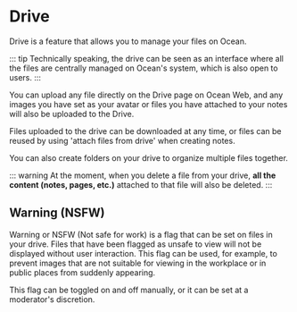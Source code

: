 # Drive

Drive is a feature that allows you to manage your files on Ocean.

::: tip
Technically speaking, the drive can be seen as an interface where all the files are centrally managed on Ocean's system, which is also open to users.
:::

You can upload any file directly on the Drive page on Ocean Web, and any images you have set as your avatar or files you have attached to your notes will also be uploaded to the Drive.

Files uploaded to the drive can be downloaded at any time, or files can be reused by using 'attach files from drive' when creating notes.

You can also create folders on your drive to organize multiple files together.

::: warning
At the moment, when you delete a file from your drive, **all the content (notes, pages, etc.)** attached to that file will also be deleted.
:::

## Warning (NSFW)

Warning or NSFW (Not safe for work) is a flag that can be set on files in your drive.
Files that have been flagged as unsafe to view will not be displayed without user interaction.
This flag can be used, for example, to prevent images that are not suitable for viewing in the workplace or in public places from suddenly appearing.

This flag can be toggled on and off manually, or it can be set at a moderator's discretion.
